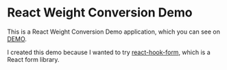 # React Weight Conversion Demo

This is a React Weight Conversion Demo application, which you can see on [DEMO](https://zeroamps.github.io/react-weight-conversion-demo/).

I created this demo because I wanted to try [react-hook-form](https://www.react-hook-form.com/), which is a React form library.
